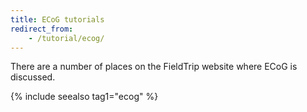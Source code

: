 ```yaml
---
title: ECoG tutorials
redirect_from:
    - /tutorial/ecog/
---
```


There are a number of places on the FieldTrip website where ECoG is discussed.

{% include seealso tag1="ecog" %}
